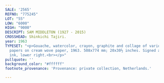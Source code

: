 ```yaml
---
SALE: '2565'
REFNO: "775245"
LOT: "55"
LOW: "6000"
HIGH: "9000"
DESCRIPT: SAM MIDDLETON (1927 - 2015)
CROSSHEAD: Shinkichi Tajiri.
year: 1963
TYPESET: "<p>Gouache, watercolor, crayon, graphite and collage of various printed
  papers on cream wove paper, 1963. 508x774 mm; 20x30½ inches. Signed and dated in
  ink, lower right.<br></p>"
pullquote: ''
background_color: "#ffffff"
footnote_provenance: 'Provenance: private collection, Netherlands.'

---
```

